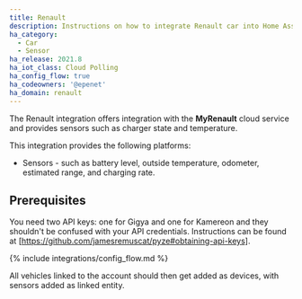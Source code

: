 ```yaml
---
title: Renault
description: Instructions on how to integrate Renault car into Home Assistant.
ha_category:
  - Car
  - Sensor
ha_release: 2021.8
ha_iot_class: Cloud Polling
ha_config_flow: true
ha_codeowners: '@epenet'
ha_domain: renault
---
```


The Renault integration offers integration with the **MyRenault** cloud service and provides sensors such as charger state and temperature.

This integration provides the following platforms:

- Sensors - such as battery level, outside temperature, odometer, estimated range, and charging rate.

## Prerequisites

You need two API keys: one for Gigya and one for Kamereon and they shouldn't be confused with your API credentials. Instructions can be found at [https://github.com/jamesremuscat/pyze#obtaining-api-keys].


{% include integrations/config_flow.md %}

All vehicles linked to the account should then get added as devices, with sensors added as linked entity.
